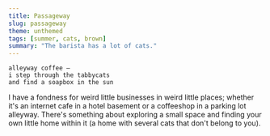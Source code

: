 ```yaml
---
title: Passageway
slug: passageway
theme: unthemed
tags: [summer, cats, brown]
summary: "The barista has a lot of cats."
---
```


```
alleyway coffee —
i step through the tabbycats
and find a soapbox in the sun
```

I have a fondness for weird little businesses in weird little places; whether it's an internet cafe in a hotel basement or a coffeeshop in a parking lot alleyway.
There's something about exploring a small space and finding your own little home within it (a home with several cats that don't belong to you).
